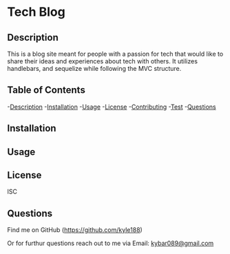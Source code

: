 # Tech Blog


## Description

This is a blog site meant for people with a passion for tech that would like to share their ideas and experiences about tech with others.  It utilizes handlebars, and sequelize while following the MVC structure.

## Table of Contents

-[Description](#Description)
-[Installation](#Installation)
-[Usage](#Usage)
-[License](#License)
-[Contributing](#Contributing)
-[Test](#Test)
-[Questions](Questions)

## Installation  


## Usage


## License

ISC

## Questions

Find me on GitHub  (https://github.com/kyle188)

Or for furthur questions reach out to me via Email:   kybar089@gmail.com
